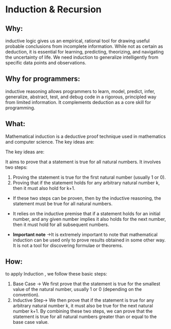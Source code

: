 # Induction & Recursion




## Why:

 inductive logic gives us an empirical, rational tool for drawing useful probable conclusions from incomplete information. While not as certain as deduction, it is essential for learning, predicting, theorizing, and navigating the uncertainty of life. We need induction to generalize intelligently from specific data points and observations.

## Why for programmers:

inductive reasoning allows programmers to learn, model, predict, infer, generalize, abstract, test, and debug code in a rigorous, principled way from limited information. It complements deduction as a core skill for programming.

## What:

Mathematical induction is a deductive proof technique used in mathematics and computer science. The key ideas are:

 The key ideas are:

It aims to prove that a statement is true for all natural numbers.
It involves two steps:

1. Proving the statement is true for the first natural number (usually 1 or 0).
2. Proving that if the statement holds for any arbitrary natural number k, then it must also hold for k+1.

- If these two steps can be proven, then by the inductive reasoning, the statement must be true for all natural numbers.
- It relies on the inductive premise that if a statement holds for an initial number, and any given number implies it also holds for the next number, then it must hold for all subsequent numbers.

- **Important note** ->It is extremely important to note that mathematical induction can be used
only to prove results obtained in some other way. It is not a tool for discovering formulae or
theorems.

## How:

to apply Induction , we follow these basic steps:

1. Base Case -> We first prove that the statement is true for the smallest value of the natural number, usually 1 or 0 (depending on the convention).
2. Inductive Step-> We then prove that if the statement is true for any arbitrary natural number k, it must also be true for the next natural number k+1.
By combining these two steps, we can prove that the statement is true for all natural numbers greater than or equal to the base case value.
